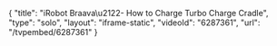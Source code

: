 {
    "title": "iRobot Braava\u2122- How to Charge Turbo Charge Cradle",
    "type": "solo",
    "layout": "iframe-static",
    "videoId": "6287361",
    "url": "\/tvpembed\/6287361"
}